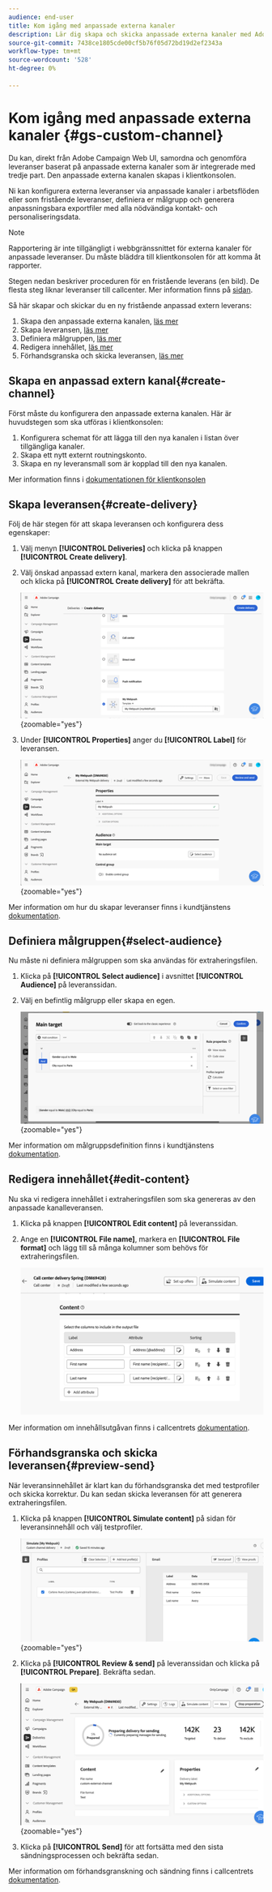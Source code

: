 ```yaml
---
audience: end-user
title: Kom igång med anpassade externa kanaler
description: Lär dig skapa och skicka anpassade externa kanaler med Adobe Campaign Web
source-git-commit: 7438ce1805cde00cf5b76f05d72bd19d2ef2343a
workflow-type: tm+mt
source-wordcount: '528'
ht-degree: 0%

---
```


# Kom igång med anpassade externa kanaler {#gs-custom-channel}

Du kan, direkt från Adobe Campaign Web UI, samordna och genomföra leveranser baserat på anpassade externa kanaler som är integrerade med tredje part. Den anpassade externa kanalen skapas i klientkonsolen.

Ni kan konfigurera externa leveranser via anpassade kanaler i arbetsflöden eller som fristående leveranser, definiera er målgrupp och generera anpassningsbara exportfiler med alla nödvändiga kontakt- och personaliseringsdata.

>[!NOTE]
>
>Rapportering är inte tillgängligt i webbgränssnittet för externa kanaler för anpassade leveranser. Du måste bläddra till klientkonsolen för att komma åt rapporter.

Stegen nedan beskriver proceduren för en fristående leverans (en bild). De flesta steg liknar leveranser till callcenter. Mer information finns på [sidan](../call-center/create-call-center.md).

Så här skapar och skickar du en ny fristående anpassad extern leverans:

1. Skapa den anpassade externa kanalen, [läs mer](#create-channel)
1. Skapa leveransen, [läs mer](#create-delivery)
1. Definiera målgruppen, [läs mer](#select-audience)
1. Redigera innehållet, [läs mer](#edit-content)
1. Förhandsgranska och skicka leveransen, [läs mer](#preview-send)

## Skapa en anpassad extern kanal{#create-channel}

Först måste du konfigurera den anpassade externa kanalen. Här är huvudstegen som ska utföras i klientkonsolen:

1. Konfigurera schemat för att lägga till den nya kanalen i listan över tillgängliga kanaler.
1. Skapa ett nytt externt routningskonto.
1. Skapa en ny leveransmall som är kopplad till den nya kanalen.

Mer information finns i [dokumentationen för klientkonsolen](https://experienceleague.adobe.com/docs/campaign/campaign-v8/send/custom-channel.html)

## Skapa leveransen{#create-delivery}

Följ de här stegen för att skapa leveransen och konfigurera dess egenskaper:

1. Välj menyn **[!UICONTROL Deliveries]** och klicka på knappen **[!UICONTROL Create delivery]**.

1. Välj önskad anpassad extern kanal, markera den associerade mallen och klicka på **[!UICONTROL Create delivery]** för att bekräfta.

   ![Skärmbild som visar hur en anpassad leverans skapas](assets/cus-create.png){zoomable="yes"}


1. Under **[!UICONTROL Properties]** anger du **[!UICONTROL Label]** för leveransen.

   ![Skärmbild som visar egenskapskonfigurationen för en anpassad leverans](assets/cus-properties.png){zoomable="yes"}

Mer information om hur du skapar leveranser finns i kundtjänstens [dokumentation](../call-center/create-call-center.md#create-delivery).

## Definiera målgruppen{#select-audience}

Nu måste ni definiera målgruppen som ska användas för extraheringsfilen.

1. Klicka på **[!UICONTROL Select audience]** i avsnittet **[!UICONTROL Audience]** på leveranssidan.

1. Välj en befintlig målgrupp eller skapa en egen.

   ![Skärmbild som visar målgruppsval för anpassad leverans](assets/cc-audience2.png){zoomable="yes"}

Mer information om målgruppsdefinition finns i kundtjänstens [dokumentation](../call-center/create-call-center.md#select-audience).

## Redigera innehållet{#edit-content}

Nu ska vi redigera innehållet i extraheringsfilen som ska genereras av den anpassade kanalleveransen.

1. Klicka på knappen **[!UICONTROL Edit content]** på leveranssidan.

1. Ange en **[!UICONTROL File name]**, markera en **[!UICONTROL File format]** och lägg till så många kolumner som behövs för extraheringsfilen.

   ![Skärmbild som visar attributkonfigurationsalternativen för extraheringsfilen.](assets/cc-content-attributes.png)

Mer information om innehållsutgåvan finns i callcentrets [dokumentation](../call-center/create-call-center.md#edit-content).

## Förhandsgranska och skicka leveransen{#preview-send}

När leveransinnehållet är klart kan du förhandsgranska det med testprofiler och skicka korrektur. Du kan sedan skicka leveransen för att generera extraheringsfilen.

1. Klicka på knappen **[!UICONTROL Simulate content]** på sidan för leveransinnehåll och välj testprofiler.

   ![Skärmbild som visar alternativet för att simulera innehåll på sidan för leveransinnehåll](assets/cus-simulate.png){zoomable="yes"}

1. Klicka på **[!UICONTROL Review & send]** på leveranssidan och klicka på **[!UICONTROL Prepare]**. Bekräfta sedan.

   ![Skärmbild med förbered-alternativet och loggmenyn](assets/cus-prepare.png){zoomable="yes"}

1. Klicka på **[!UICONTROL Send]** för att fortsätta med den sista sändningsprocessen och bekräfta sedan.

Mer information om förhandsgranskning och sändning finns i callcentrets [dokumentation](../call-center/create-call-center.md#preview-send).
